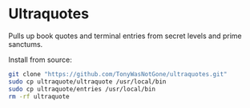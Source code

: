 # Ultraquotes
Pulls up book quotes and terminal entries from secret levels and prime sanctums.


Install from source:

```sh
git clone "https://github.com/TonyWasNotGone/ultraquotes.git"
sudo cp ultraquote/ultraquote /usr/local/bin
sudo cp ultraquote/entries /usr/local/bin
rm -rf ultraquote
```
